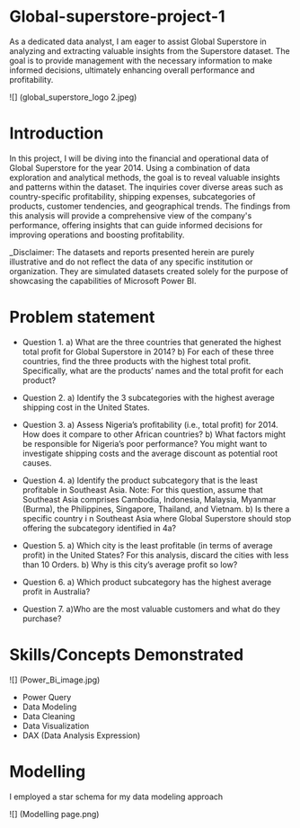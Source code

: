 # Global-superstore-project-1

As a dedicated data analyst, I am eager to assist Global Superstore in analyzing and extracting valuable insights from the Superstore dataset. The goal is to provide management with the necessary information to make informed decisions, ultimately enhancing overall performance and profitability.

![] (global_superstore_logo 2.jpeg)

# Introduction

In this project, I will be diving into the financial and operational data of Global Superstore for the year 2014. Using a combination of data exploration and analytical methods, the goal is to reveal valuable insights and patterns within the dataset. The inquiries cover diverse areas such as country-specific profitability, shipping expenses, subcategories of products, customer tendencies, and geographical trends. The findings from this analysis will provide a comprehensive view of the company's performance, offering insights that can guide informed decisions for improving operations and boosting profitability.

_Disclaimer: The datasets and reports presented herein are purely illustrative and do not reflect the data of any specific institution or organization. They are simulated datasets created solely for the purpose of showcasing the capabilities of Microsoft Power BI.

# Problem statement

* Question 1.
a) What are the three countries that generated the highest total profit for Global Superstore in 2014?
b) For each of these three countries, find the three products with the highest total profit. Specifically,
what are the products’ names and the total profit for each product?

* Question 2.
a) Identify the 3 subcategories with the highest average shipping cost in the United States.

* Question 3.
a) Assess Nigeria’s profitability (i.e., total profit) for 2014. How does it compare to other African
countries?
b) What factors might be responsible for Nigeria’s poor performance? You might want to investigate
shipping costs and the average discount as potential root causes.

* Question 4.
a) Identify the product subcategory that is the least profitable in Southeast Asia.
Note: For this question, assume that Southeast Asia comprises Cambodia, Indonesia, Malaysia, Myanmar
(Burma), the Philippines, Singapore, Thailand, and Vietnam.
b) Is there a specific country i n Southeast Asia where Global Superstore should stop offering the
subcategory identified in 4a?

* Question 5.
a) Which city is the least profitable (in terms of average profit) in the United States? For this analysis,
discard the cities with less than 10 Orders. b) Why is this city’s average profit so low?

* Question 6.
a) Which product subcategory has the highest average profit in Australia?

* Question 7.
a)Who are the most valuable customers and what do they purchase?


# Skills/Concepts Demonstrated
![] (Power_Bi_image.jpg)

* Power Query
* Data Modeling
* Data Cleaning
* Data Visualization
* DAX (Data Analysis Expression)


# Modelling

I employed a star schema for my data modeling approach

![] (Modelling page.png)
